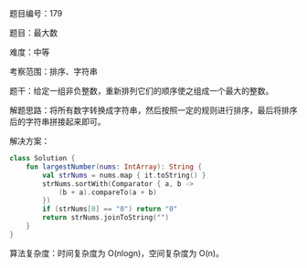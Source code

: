 题目编号：179

题目：最大数

难度：中等

考察范围：排序、字符串

题干：给定一组非负整数，重新排列它们的顺序使之组成一个最大的整数。

解题思路：将所有数字转换成字符串，然后按照一定的规则进行排序，最后将排序后的字符串拼接起来即可。

解决方案：

```kotlin
class Solution {
    fun largestNumber(nums: IntArray): String {
        val strNums = nums.map { it.toString() }
        strNums.sortWith(Comparator { a, b ->
            (b + a).compareTo(a + b)
        })
        if (strNums[0] == "0") return "0"
        return strNums.joinToString("")
    }
}
```

算法复杂度：时间复杂度为 O(nlogn)，空间复杂度为 O(n)。